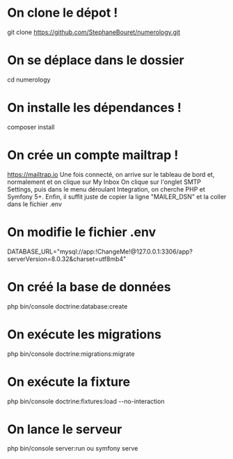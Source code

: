 # On clone le dépot !
git clone https://github.com/StephaneBouret/numerology.git

# On se déplace dans le dossier
cd numerology

# On installe les dépendances !
composer install

# On crée un compte mailtrap !
https://mailtrap.io
Une fois connecté, on arrive sur le tableau de bord et, normalement et on clique sur My Inbox
On clique sur l'onglet SMTP Settings, puis dans le menu déroulant Integration, on cherche PHP et Symfony 5+. Enfin, il suffit juste de copier la ligne "MAILER_DSN" et la coller dans le fichier .env

# On modifie le fichier .env
DATABASE_URL="mysql://app:!ChangeMe!@127.0.0.1:3306/app?serverVersion=8.0.32&charset=utf8mb4"

# On créé la base de données
php bin/console doctrine:database:create

# On exécute les migrations
php bin/console doctrine:migrations:migrate

# On exécute la fixture
php bin/console doctrine:fixtures:load --no-interaction

# On lance le serveur
php bin/console server:run ou symfony serve
